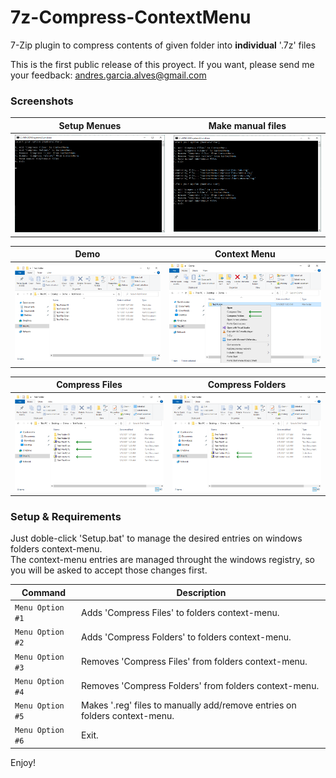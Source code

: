 # 7z-Compress-ContextMenu
7-Zip plugin to compress contents of given folder into **individual** '.7z' files

This is the first public release of this proyect. If you want, please send me your feedback: andres.garcia.alves@gmail.com

### Screenshots

| Setup Menues      | Make manual files |
|-------------------|-------------------|
| ![](screenshots/screen-01.png) | ![](screenshots/screen-02.png) |

| Demo              |  Context Menu     |
|-------------------|-------------------|
| ![](screenshots/screen-03.png) | ![](screenshots/screen-04.png) |

| Compress Files    | Compress Folders  |
|-------------------|-------------------|
| ![](screenshots/screen-05.png) | ![](screenshots/screen-06.png) |

### Setup & Requirements

Just doble-click 'Setup.bat' to manage the desired entries on windows folders context-menu.  
The context-menu entries are managed throught the windows registry, so you will be asked to accept those changes first.

| Command | Description |
|---------|-------------|
| `Menu Option #1` | Adds 'Compress Files' to folders context-menu. |
| `Menu Option #2` | Adds 'Compress Folders' to folders context-menu. |
| `Menu Option #3` | Removes 'Compress Files' from folders context-menu. |
| `Menu Option #4` | Removes 'Compress Folders' from folders context-menu. |
| `Menu Option #5` | Makes '.reg' files to manually add/remove entries on folders context-menu. |
| `Menu Option #6` | Exit. |

Enjoy!
